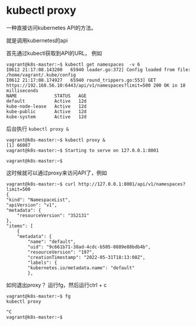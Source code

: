 # kubectl proxy

一种直接访问kubernetes API的方法。

就是调用kubernetes的api

首先通过kubectl获取到API的URL， 例如

```
vagrant@k8s-master:~$ kubectl get namespaces  -v 6
I0612 21:17:08.143200   65940 loader.go:372] Config loaded from file:  /home/vagrant/.kube/config
I0612 21:17:08.174927   65940 round_trippers.go:553] GET https://192.168.56.10:6443/api/v1/namespaces?limit=500 200 OK in 18 milliseconds
NAME              STATUS   AGE
default           Active   12d
kube-node-lease   Active   12d
kube-public       Active   12d
kube-system       Active   12d
```



后台执行 `kubectl proxy &`

```
vagrant@k8s-master:~$ kubectl proxy &
[1] 66087
vagrant@k8s-master:~$ Starting to serve on 127.0.0.1:8001

vagrant@k8s-master:~$
```



这时候就可以通过proxy来访问API了，例如

```
vagrant@k8s-master:~$ curl http://127.0.0.1:8001/api/v1/namespaces?limit=500
{
"kind": "NamespaceList",
"apiVersion": "v1",
"metadata": {
    "resourceVersion": "352131"
},
"items": [
    {
    "metadata": {
        "name": "default",
        "uid": "9c661b71-38ad-4cdc-b505-0889e88bdb4b",
        "resourceVersion": "197",
        "creationTimestamp": "2022-05-31T18:13:08Z",
        "labels": {
        "kubernetes.io/metadata.name": "default"
        },
```



如何退出proxy？ 运行fg，然后运行ctrl + c

```
vagrant@k8s-master:~$ fg
kubectl proxy

^C
vagrant@k8s-master:~$
```